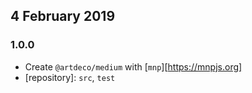 ## 4 February 2019

### 1.0.0

- Create `@artdeco/medium` with [`mnp`][https://mnpjs.org]
- [repository]: `src`, `test`
